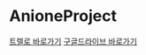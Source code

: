 AnioneProject
=============
[트렐로 바로가기](https://trello.com/b/YZhxOmOW/anioneproject)
[구글드라이브 바로가기](https://drive.google.com/#folders/0B0yGaTHuCsjaRDBpZ213YkRmOTg)
